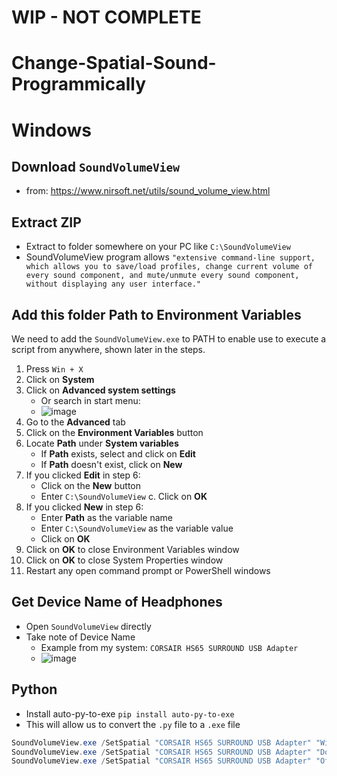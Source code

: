 # WIP - NOT COMPLETE

# Change-Spatial-Sound-Programmically

# Windows

## Download `SoundVolumeView` 
- from: https://www.nirsoft.net/utils/sound_volume_view.html
## Extract ZIP 
- Extract to folder somewhere on your PC like `C:\SoundVolumeView`
- SoundVolumeView program allows `"extensive command-line support, which allows you to save/load profiles, change current volume of every sound component, and mute/unmute every sound component, without displaying any user interface."`

## Add this folder Path to Environment Variables
We need to add the `SoundVolumeView.exe` to PATH to enable use to execute a script from anywhere, shown later in the steps.

1. Press `Win + X`
2. Click on **System**
3. Click on **Advanced system settings**
	- Or search in start menu: 
	- ![image](https://user-images.githubusercontent.com/11472492/228288232-22fa5257-2cdb-4c54-89f4-e017a13f4b98.png)
4. Go to the **Advanced** tab
5. Click on the **Environment Variables** button
6. Locate **Path** under **System variables**
   - If **Path** exists, select and click on **Edit**
   - If **Path** doesn't exist, click on **New**
7. If you clicked **Edit** in step 6:
   - Click on the **New** button
   - Enter `C:\SoundVolumeView`
   c. Click on **OK**
8. If you clicked **New** in step 6:
   - Enter **Path** as the variable name
   - Enter `C:\SoundVolumeView` as the variable value
   - Click on **OK**
9. Click on **OK** to close Environment Variables window
10. Click on **OK** to close System Properties window
11. Restart any open command prompt or PowerShell windows

## Get Device Name of Headphones
- Open `SoundVolumeView` directly
- Take note of Device Name
	- Example from my system: `CORSAIR HS65 SURROUND USB Adapter`
	- ![image](https://user-images.githubusercontent.com/11472492/228289670-06558592-122e-4a2d-a58d-ceb73f0bef50.png)


## Python
- Install auto-py-to-exe `pip install auto-py-to-exe`
- This will allow us to convert the `.py` file to a `.exe` file


```powershell
SoundVolumeView.exe /SetSpatial "CORSAIR HS65 SURROUND USB Adapter" "Windows Sonic For Headphones"
SoundVolumeView.exe /SetSpatial "CORSAIR HS65 SURROUND USB Adapter" "Dolby Atmos For Headphones"
SoundVolumeView.exe /SetSpatial "CORSAIR HS65 SURROUND USB Adapter" "Off"
```
